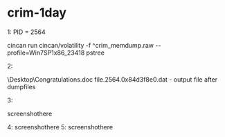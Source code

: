 # crim-1day

1: PID = 2564

cincan run cincan/volatility -f ^crim_memdump.raw --profile=Win7SP1x86_23418 pstree

2:

\Desktop\Congratulations.doc
file.2564.0x84d3f8e0.dat - output file after dumpfiles

3:

screenshothere

4:
screenshothere
5:
screenshothere
